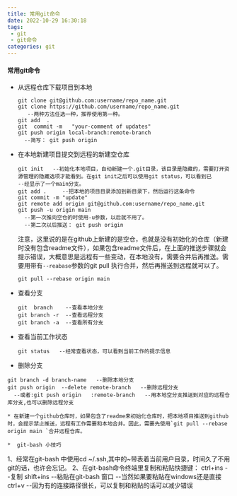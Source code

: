 ```yaml
---
title: 常用git命令
date: 2022-10-29 16:30:18
tags:
 - git
 - git命令
categories: git 
---
```




#### 常用git命令

* 从远程仓库下载项目到本地

  ~~~
  git clone git@github.com:username/repo_name.git     
  git clone https://github.com/username/repo_name.git 
     --两种方法任选一种，推荐使用第一种。
  git add  .
  git  commit -m   "your-comment of updates"
  git push origin local-branch:remote-branch
    --简写： git push origin
  ~~~

* 在本地新建项目提交到远程的新建空仓库

  ~~~
  git init   --初始化本地项目，自动新建一个.git目录，该目录是隐藏的，需要打开资源管理的隐藏选项才能看到。在git init之后可以使用git status，可以看到已            --经显示了一个main分支。
  git add .     --把本地的项目目录添加到新目录下，然后运行这条命令
  git commit -m "update"
  git remote add origin git@github.com:username/repo_name.git 
  git push -u origin main 
    --第一次推向空仓的时使用-u参数，以后就不用了。
    --第二次以后推送： git push origin  
  ~~~

  <!--more-->

  注意，这里说的是在github上新建的是空仓，也就是没有初始化的仓库（新建时没有包含readme文件），如果包含readme文件后，在上面的推送步骤就会提示错误，大概意思是远程有一些变动，在本地没有，需要合并后再推送。需要用带有`--reabase`参数的git pull 执行合并，然后再推送到远程就可以了。

  `git pull --rebase origin main`

  

* 查看分支

  ~~~
  git  branch    --查看本地分支
  git branch -r  --查看远程分支
  git branch -a  --查看所有分支
  ~~~
* 查看当前工作状态
  ~~~
  git status   --经常查看状态，可以看到当前工作的提示信息
  ~~~
*  删除分支

  ~~~
  git branch -d branch-name   --删除本地分支
  git push origin  --delete remote-branch   --删除远程分支
    --或者:git push origin   :remote-branch   --用本地空分支推送到对应的远程仓库分支,也可以删除远程分支

* 在新建一个github仓库时，如果包含了readme来初始化仓库时，把本地项目推送到github时，会提示禁止推送，远程有工作需要和本地合并。因此，需要先使用`git pull --rebase origin main `合并远程仓库。

*  git-bash 小技巧
  ~~~
  1、经常在git-bash 中使用cd ~/.ssh,其中的~带表着当前用户目录，时间久了不用git的话，也许会忘记。
  2、在git-bash命令终端里复制和粘贴快捷键：
      ctrl+ins     --复制
      shift+ins    --粘贴在git-bash 窗口
                   --当然如果要粘贴在windows还是直接ctrl+v
                   --因为有的连接路径很长，可以复制和粘贴的话可以减少错误 
  ~~~

  
